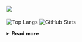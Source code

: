 ![](https://komarev.com/ghpvc/?username=chck&color=blueviolet)

<p align="left"> 
  <img alt="Top Langs" align="center" height="150" src="https://github-readme-stats-nine-umber-51.vercel.app/api/top-langs/?username=chck&layout=compact&count_private=true&show_icons=true&show_icons=true&theme=buefy" />
  <img alt="GitHub Stats" align="center" height="150" src="https://github-readme-stats-nine-umber-51.vercel.app/api?username=chck&count_private=true&show_icons=true&show_icons=true&theme=buefy" />
</p>

<details>
  <summary><b>Read more</b></summary>
  <br>

  <!--START_SECTION:waka-->
**🐱 My GitHub Data** 

> 📦 74.8 kB Used in GitHub's Storage 
 > 
> 🏆 835 Contributions in the Year 2023
 > 
> 💼 Opted to Hire
 > 
> 📜 134 Public Repositories 
 > 
> 🔑 19 Private Repositories 
 > 
**I'm a Night 🦉** 

```text
🌞 Morning                1290 commits        ████░░░░░░░░░░░░░░░░░░░░░   15.87 % 
🌆 Daytime                2101 commits        ██████░░░░░░░░░░░░░░░░░░░   25.85 % 
🌃 Evening                2233 commits        ███████░░░░░░░░░░░░░░░░░░   27.47 % 
🌙 Night                  2504 commits        ████████░░░░░░░░░░░░░░░░░   30.81 % 
```
📅 **I'm Most Productive on Monday** 

```text
Monday                   1796 commits        ██████░░░░░░░░░░░░░░░░░░░   22.10 % 
Tuesday                  1669 commits        █████░░░░░░░░░░░░░░░░░░░░   20.53 % 
Wednesday                1158 commits        ████░░░░░░░░░░░░░░░░░░░░░   14.25 % 
Thursday                 1495 commits        █████░░░░░░░░░░░░░░░░░░░░   18.39 % 
Friday                   822 commits         ███░░░░░░░░░░░░░░░░░░░░░░   10.11 % 
Saturday                 395 commits         █░░░░░░░░░░░░░░░░░░░░░░░░   04.86 % 
Sunday                   793 commits         ██░░░░░░░░░░░░░░░░░░░░░░░   09.76 % 
```


📊 **This Week I Spent My Time On** 

```text
💬 Programming Languages: 
Other                    22 hrs 11 mins      █████████████████████████   98.97 % 
Bash                     4 mins              ░░░░░░░░░░░░░░░░░░░░░░░░░   00.31 % 
Markdown                 4 mins              ░░░░░░░░░░░░░░░░░░░░░░░░░   00.30 % 
YAML                     1 min               ░░░░░░░░░░░░░░░░░░░░░░░░░   00.10 % 
Git                      1 min               ░░░░░░░░░░░░░░░░░░░░░░░░░   00.09 % 

🔥 Editors: 
Chrome                   22 hrs 11 mins      █████████████████████████   98.97 % 
Neovim                   8 mins              ░░░░░░░░░░░░░░░░░░░░░░░░░   00.62 % 
PyCharm                  5 mins              ░░░░░░░░░░░░░░░░░░░░░░░░░   00.41 % 
Obsidian                 0 secs              ░░░░░░░░░░░░░░░░░░░░░░░░░   00.00 % 
```

**I Mostly Code in Python** 

```text
Python                   42 repos            ████████░░░░░░░░░░░░░░░░░   33.07 % 
Jupyter Notebook         21 repos            ████░░░░░░░░░░░░░░░░░░░░░   16.54 % 
Rust                     7 repos             █░░░░░░░░░░░░░░░░░░░░░░░░   05.51 % 
Shell                    3 repos             █░░░░░░░░░░░░░░░░░░░░░░░░   02.36 % 
Astro                    1 repo              ░░░░░░░░░░░░░░░░░░░░░░░░░   00.79 % 
```



**Timeline**

![Lines of Code chart](https://raw.githubusercontent.com/chck/chck/main/assets/bar_graph.png)


 Last Updated on 2023-11-08 01:26 UTC
<!--END_SECTION:waka-->
</details>


